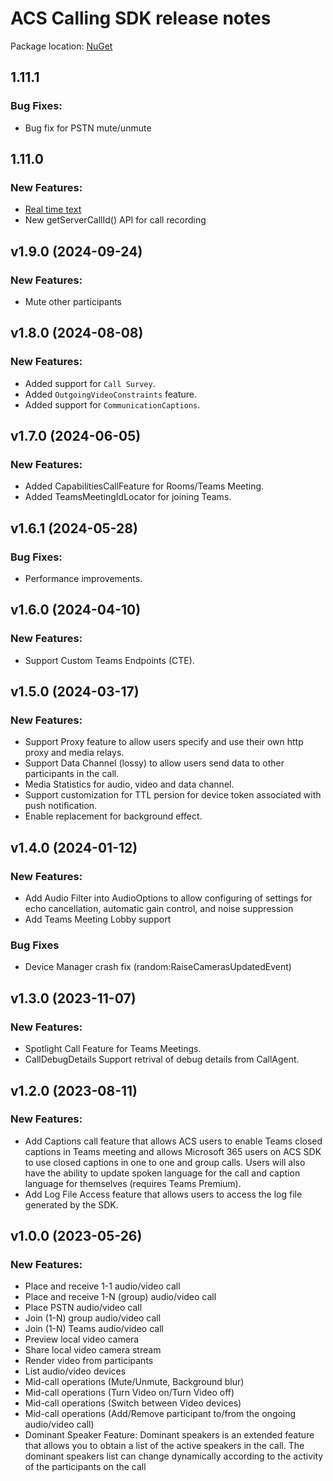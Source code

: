 # ACS Calling SDK release notes

Package location: [NuGet](https://www.nuget.org/packages/Azure.Communication.Calling.WindowsClient/)

## 1.11.1
### Bug Fixes:
  - Bug fix for PSTN mute/unmute

## 1.11.0
### New Features:
- [Real time text](https://learn.microsoft.com/en-us/azure/communication-services/quickstarts/voice-video-calling/get-started-with-real-time-text?pivots=programming-language-csharp)
- New getServerCallId() API for call recording

## v1.9.0 (2024-09-24)

### New Features:
  - Mute other participants

## v1.8.0 (2024-08-08)

### New Features:
  - Added support for `Call Survey`.
  - Added `OutgoingVideoConstraints` feature.
  - Added support for `CommunicationCaptions`.

## v1.7.0 (2024-06-05)

### New Features:
  - Added CapabilitiesCallFeature for Rooms/Teams Meeting.
  - Added TeamsMeetingIdLocator for joining Teams.

## v1.6.1 (2024-05-28)

### Bug Fixes:
  - Performance improvements.

## v1.6.0 (2024-04-10)

### New Features:
- Support Custom Teams Endpoints (CTE).

## v1.5.0 (2024-03-17)

### New Features:
- Support Proxy feature to allow users specify and use their own http proxy and media relays.
- Support Data Channel (lossy) to allow users send data to other participants in the call.
- Media Statistics for audio, video and data channel.
- Support customization for TTL persion for device token associated with push notification.
- Enable replacement for background effect.

## v1.4.0 (2024-01-12)

### New Features:
- Add Audio Filter into AudioOptions to allow configuring of settings for echo cancellation, automatic gain control, and noise suppression
- Add Teams Meeting Lobby support

### Bug Fixes
- Device Manager crash fix (random:RaiseCamerasUpdatedEvent)

## v1.3.0 (2023-11-07)

### New Features:
- Spotlight Call Feature for Teams Meetings.
- CallDebugDetails Support retrival of debug details from CallAgent.

## v1.2.0 (2023-08-11)

### New Features:
- Add Captions call feature that allows ACS users to enable Teams closed captions in Teams meeting and allows Microsoft 365 users on ACS SDK to use closed captions in one to one and group calls. Users will also have the ability to update spoken language for the call and caption language for themselves (requires Teams Premium).
- Add Log File Access feature that allows users to access the log file generated by the SDK.

## v1.0.0 (2023-05-26)

### New Features:
- Place and receive 1-1 audio/video call
- Place and receive 1-N (group) audio/video call
- Place PSTN audio/video call
- Join (1-N) group audio/video call
- Join (1-N) Teams audio/video call
- Preview local video camera
- Share local video camera stream
- Render video from participants
- List audio/video devices
- Mid-call operations (Mute/Unmute, Background blur)
- Mid-call operations (Turn Video on/Turn Video off)
- Mid-call operations (Switch between Video devices)
- Mid-call operations (Add/Remove participant to/from the ongoing audio/video call)
- Dominant Speaker Feature: Dominant speakers is an extended feature that allows you to obtain a list of the active speakers in the call. The dominant speakers list can change dynamically according to the activity of the participants on the call

